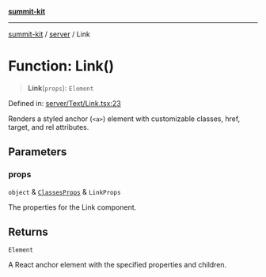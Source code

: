[**summit-kit**](../../README.md)

***

[summit-kit](../../modules.md) / [server](../README.md) / Link

# Function: Link()

> **Link**(`props`): `Element`

Defined in: [server/Text/Link.tsx:23](https://github.com/andrewgremlich/summit-kit/blob/711ddc3f6b3cc4d2424b7b18b345c9b77636227b/src/react/server/Text/Link.tsx#L23)

Renders a styled anchor (`<a>`) element with customizable classes, href, target, and rel attributes.

## Parameters

### props

`object` & [`ClassesProps`](../type-aliases/ClassesProps.md) & `LinkProps`

The properties for the Link component.

## Returns

`Element`

A React anchor element with the specified properties and children.
